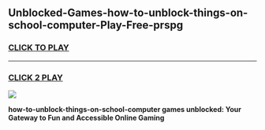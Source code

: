 
## Unblocked-Games-how-to-unblock-things-on-school-computer-Play-Free-prspg
<h3>
<a href="https://premium76.site?title=how-to-unblock-things-on-school-computer&ref=10A">CLICK TO PLAY</a></h3>
<hr>

<h3>
<a href="https://premium76.site?title=how-to-unblock-things-on-school-computer&ref=10A">CLICK 2 PLAY</a>
  
</h3>

<a href="https://premium76.site?title=how-to-unblock-things-on-school-computer&ref=10A"><img src="https://clearcache.store/games.png"></a>


**how-to-unblock-things-on-school-computer games unblocked: Your Gateway to Fun and Accessible Online Gaming**
